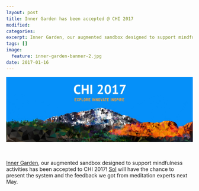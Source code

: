 ```yaml
---
layout: post
title: Inner Garden has been accepted @ CHI 2017
modified:
categories: 
excerpt: Inner Garden, our augmented sandbox designed to support mindfulness activities has been accepted at CHI 2017! Sol will have the chance to present the system and the feedback we got from meditation experts next May. 
tags: []
image:
  feature: inner-garden-banner-2.jpg
date: 2017-01-16
---
```


![](/images/chi2017.jpg)

<br>

[Inner Garden](/projects/inner-garden/), our augmented sandbox designed to support mindfulness activities has been accepted to CHI 2017! [Sol](http://people.bordeaux.inria.fr/jroo/) will have the chance to present the system and the feedback we got from meditation experts next May.

